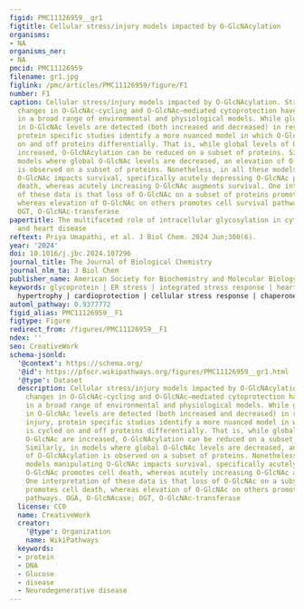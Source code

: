 ```yaml
---
figid: PMC11126959__gr1
figtitle: Cellular stress/injury models impacted by O-GlcNAcylation
organisms:
- NA
organisms_ner:
- NA
pmcid: PMC11126959
filename: gr1.jpg
figlink: /pmc/articles/PMC11126959/figure/F1
number: F1
caption: Cellular stress/injury models impacted by O-GlcNAcylation. Stress-induced
  changes in O-GlcNAc-cycling and O-GlcNAc–mediated cytoprotection have been observed
  in a broad range of environmental and physiological models. While global changes
  in O-GlcNAc levels are detected (both increased and decreased) in response to injury,
  protein specific studies identify a more nuanced model in which O-GlcNAc is cycled
  on and off proteins differentially. That is, while global levels of O-GlcNAc are
  increased, O-GlcNAcylation can be reduced on a subset of proteins. Similarly, in
  models where global O-GlcNAc levels are decreased, an elevation of O-GlcNAcylation
  is observed on a subset of proteins. Nonetheless, in all these models manipulating
  O-GlcNAc impacts survival, specifically acutely depressing O-GlcNAc promotes cell
  death, whereas acutely increasing O-GlcNAc augments survival. One interpretation
  of these data is that loss of O-GlcNAc on a subset of proteins promotes cell death,
  whereas elevation of O-GlcNAc on others promotes cell survival pathways. OGA, O-GlcNAcase;
  OGT, O-GlcNAc-transferase
papertitle: The multifaceted role of intracellular glycosylation in cytoprotection
  and heart disease
reftext: Priya Umapathi, et al. J Biol Chem. 2024 Jun;300(6).
year: '2024'
doi: 10.1016/j.jbc.2024.107296
journal_title: The Journal of Biological Chemistry
journal_nlm_ta: J Biol Chem
publisher_name: American Society for Biochemistry and Molecular Biology
keywords: glycoprotein | ER stress | integrated stress response | heart failure |
  hypertrophy | cardioprotection | cellular stress response | chaperone | autophagy
automl_pathway: 0.9377772
figid_alias: PMC11126959__F1
figtype: Figure
redirect_from: /figures/PMC11126959__F1
ndex: ''
seo: CreativeWork
schema-jsonld:
  '@context': https://schema.org/
  '@id': https://pfocr.wikipathways.org/figures/PMC11126959__gr1.html
  '@type': Dataset
  description: Cellular stress/injury models impacted by O-GlcNAcylation. Stress-induced
    changes in O-GlcNAc-cycling and O-GlcNAc–mediated cytoprotection have been observed
    in a broad range of environmental and physiological models. While global changes
    in O-GlcNAc levels are detected (both increased and decreased) in response to
    injury, protein specific studies identify a more nuanced model in which O-GlcNAc
    is cycled on and off proteins differentially. That is, while global levels of
    O-GlcNAc are increased, O-GlcNAcylation can be reduced on a subset of proteins.
    Similarly, in models where global O-GlcNAc levels are decreased, an elevation
    of O-GlcNAcylation is observed on a subset of proteins. Nonetheless, in all these
    models manipulating O-GlcNAc impacts survival, specifically acutely depressing
    O-GlcNAc promotes cell death, whereas acutely increasing O-GlcNAc augments survival.
    One interpretation of these data is that loss of O-GlcNAc on a subset of proteins
    promotes cell death, whereas elevation of O-GlcNAc on others promotes cell survival
    pathways. OGA, O-GlcNAcase; OGT, O-GlcNAc-transferase
  license: CC0
  name: CreativeWork
  creator:
    '@type': Organization
    name: WikiPathways
  keywords:
  - protein
  - DNA
  - Glucose
  - disease
  - Neurodegenerative disease
---
```

